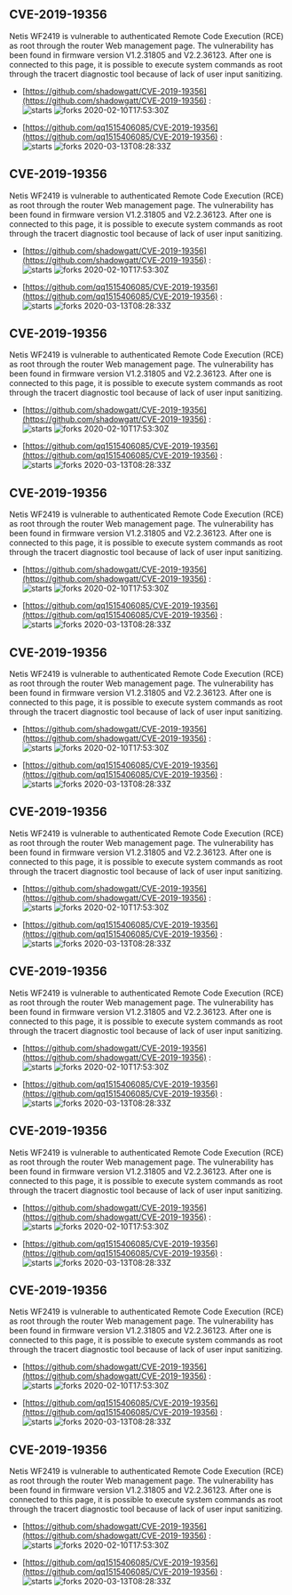 ## CVE-2019-19356
 Netis WF2419 is vulnerable to authenticated Remote Code Execution (RCE) as root through the router Web management page. The vulnerability has been found in firmware version V1.2.31805 and V2.2.36123. After one is connected to this page, it is possible to execute system commands as root through the tracert diagnostic tool because of lack of user input sanitizing.

- [https://github.com/shadowgatt/CVE-2019-19356](https://github.com/shadowgatt/CVE-2019-19356) :  
![starts](https://img.shields.io/github/stars/shadowgatt/CVE-2019-19356.svg) 
![forks](https://img.shields.io/github/forks/shadowgatt/CVE-2019-19356.svg) 
2020-02-10T17:53:30Z

- [https://github.com/qq1515406085/CVE-2019-19356](https://github.com/qq1515406085/CVE-2019-19356) :  
![starts](https://img.shields.io/github/stars/qq1515406085/CVE-2019-19356.svg) 
![forks](https://img.shields.io/github/forks/qq1515406085/CVE-2019-19356.svg) 
2020-03-13T08:28:33Z

## CVE-2019-19356
 Netis WF2419 is vulnerable to authenticated Remote Code Execution (RCE) as root through the router Web management page. The vulnerability has been found in firmware version V1.2.31805 and V2.2.36123. After one is connected to this page, it is possible to execute system commands as root through the tracert diagnostic tool because of lack of user input sanitizing.

- [https://github.com/shadowgatt/CVE-2019-19356](https://github.com/shadowgatt/CVE-2019-19356) :  
![starts](https://img.shields.io/github/stars/shadowgatt/CVE-2019-19356.svg) 
![forks](https://img.shields.io/github/forks/shadowgatt/CVE-2019-19356.svg) 
2020-02-10T17:53:30Z

- [https://github.com/qq1515406085/CVE-2019-19356](https://github.com/qq1515406085/CVE-2019-19356) :  
![starts](https://img.shields.io/github/stars/qq1515406085/CVE-2019-19356.svg) 
![forks](https://img.shields.io/github/forks/qq1515406085/CVE-2019-19356.svg) 
2020-03-13T08:28:33Z

## CVE-2019-19356
 Netis WF2419 is vulnerable to authenticated Remote Code Execution (RCE) as root through the router Web management page. The vulnerability has been found in firmware version V1.2.31805 and V2.2.36123. After one is connected to this page, it is possible to execute system commands as root through the tracert diagnostic tool because of lack of user input sanitizing.

- [https://github.com/shadowgatt/CVE-2019-19356](https://github.com/shadowgatt/CVE-2019-19356) :  
![starts](https://img.shields.io/github/stars/shadowgatt/CVE-2019-19356.svg) 
![forks](https://img.shields.io/github/forks/shadowgatt/CVE-2019-19356.svg) 
2020-02-10T17:53:30Z

- [https://github.com/qq1515406085/CVE-2019-19356](https://github.com/qq1515406085/CVE-2019-19356) :  
![starts](https://img.shields.io/github/stars/qq1515406085/CVE-2019-19356.svg) 
![forks](https://img.shields.io/github/forks/qq1515406085/CVE-2019-19356.svg) 
2020-03-13T08:28:33Z

## CVE-2019-19356
 Netis WF2419 is vulnerable to authenticated Remote Code Execution (RCE) as root through the router Web management page. The vulnerability has been found in firmware version V1.2.31805 and V2.2.36123. After one is connected to this page, it is possible to execute system commands as root through the tracert diagnostic tool because of lack of user input sanitizing.

- [https://github.com/shadowgatt/CVE-2019-19356](https://github.com/shadowgatt/CVE-2019-19356) :  
![starts](https://img.shields.io/github/stars/shadowgatt/CVE-2019-19356.svg) 
![forks](https://img.shields.io/github/forks/shadowgatt/CVE-2019-19356.svg) 
2020-02-10T17:53:30Z

- [https://github.com/qq1515406085/CVE-2019-19356](https://github.com/qq1515406085/CVE-2019-19356) :  
![starts](https://img.shields.io/github/stars/qq1515406085/CVE-2019-19356.svg) 
![forks](https://img.shields.io/github/forks/qq1515406085/CVE-2019-19356.svg) 
2020-03-13T08:28:33Z

## CVE-2019-19356
 Netis WF2419 is vulnerable to authenticated Remote Code Execution (RCE) as root through the router Web management page. The vulnerability has been found in firmware version V1.2.31805 and V2.2.36123. After one is connected to this page, it is possible to execute system commands as root through the tracert diagnostic tool because of lack of user input sanitizing.

- [https://github.com/shadowgatt/CVE-2019-19356](https://github.com/shadowgatt/CVE-2019-19356) :  
![starts](https://img.shields.io/github/stars/shadowgatt/CVE-2019-19356.svg) 
![forks](https://img.shields.io/github/forks/shadowgatt/CVE-2019-19356.svg) 
2020-02-10T17:53:30Z

- [https://github.com/qq1515406085/CVE-2019-19356](https://github.com/qq1515406085/CVE-2019-19356) :  
![starts](https://img.shields.io/github/stars/qq1515406085/CVE-2019-19356.svg) 
![forks](https://img.shields.io/github/forks/qq1515406085/CVE-2019-19356.svg) 
2020-03-13T08:28:33Z

## CVE-2019-19356
 Netis WF2419 is vulnerable to authenticated Remote Code Execution (RCE) as root through the router Web management page. The vulnerability has been found in firmware version V1.2.31805 and V2.2.36123. After one is connected to this page, it is possible to execute system commands as root through the tracert diagnostic tool because of lack of user input sanitizing.

- [https://github.com/shadowgatt/CVE-2019-19356](https://github.com/shadowgatt/CVE-2019-19356) :  
![starts](https://img.shields.io/github/stars/shadowgatt/CVE-2019-19356.svg) 
![forks](https://img.shields.io/github/forks/shadowgatt/CVE-2019-19356.svg) 
2020-02-10T17:53:30Z

- [https://github.com/qq1515406085/CVE-2019-19356](https://github.com/qq1515406085/CVE-2019-19356) :  
![starts](https://img.shields.io/github/stars/qq1515406085/CVE-2019-19356.svg) 
![forks](https://img.shields.io/github/forks/qq1515406085/CVE-2019-19356.svg) 
2020-03-13T08:28:33Z

## CVE-2019-19356
 Netis WF2419 is vulnerable to authenticated Remote Code Execution (RCE) as root through the router Web management page. The vulnerability has been found in firmware version V1.2.31805 and V2.2.36123. After one is connected to this page, it is possible to execute system commands as root through the tracert diagnostic tool because of lack of user input sanitizing.

- [https://github.com/shadowgatt/CVE-2019-19356](https://github.com/shadowgatt/CVE-2019-19356) :  
![starts](https://img.shields.io/github/stars/shadowgatt/CVE-2019-19356.svg) 
![forks](https://img.shields.io/github/forks/shadowgatt/CVE-2019-19356.svg) 
2020-02-10T17:53:30Z

- [https://github.com/qq1515406085/CVE-2019-19356](https://github.com/qq1515406085/CVE-2019-19356) :  
![starts](https://img.shields.io/github/stars/qq1515406085/CVE-2019-19356.svg) 
![forks](https://img.shields.io/github/forks/qq1515406085/CVE-2019-19356.svg) 
2020-03-13T08:28:33Z

## CVE-2019-19356
 Netis WF2419 is vulnerable to authenticated Remote Code Execution (RCE) as root through the router Web management page. The vulnerability has been found in firmware version V1.2.31805 and V2.2.36123. After one is connected to this page, it is possible to execute system commands as root through the tracert diagnostic tool because of lack of user input sanitizing.

- [https://github.com/shadowgatt/CVE-2019-19356](https://github.com/shadowgatt/CVE-2019-19356) :  
![starts](https://img.shields.io/github/stars/shadowgatt/CVE-2019-19356.svg) 
![forks](https://img.shields.io/github/forks/shadowgatt/CVE-2019-19356.svg) 
2020-02-10T17:53:30Z

- [https://github.com/qq1515406085/CVE-2019-19356](https://github.com/qq1515406085/CVE-2019-19356) :  
![starts](https://img.shields.io/github/stars/qq1515406085/CVE-2019-19356.svg) 
![forks](https://img.shields.io/github/forks/qq1515406085/CVE-2019-19356.svg) 
2020-03-13T08:28:33Z

## CVE-2019-19356
 Netis WF2419 is vulnerable to authenticated Remote Code Execution (RCE) as root through the router Web management page. The vulnerability has been found in firmware version V1.2.31805 and V2.2.36123. After one is connected to this page, it is possible to execute system commands as root through the tracert diagnostic tool because of lack of user input sanitizing.

- [https://github.com/shadowgatt/CVE-2019-19356](https://github.com/shadowgatt/CVE-2019-19356) :  
![starts](https://img.shields.io/github/stars/shadowgatt/CVE-2019-19356.svg) 
![forks](https://img.shields.io/github/forks/shadowgatt/CVE-2019-19356.svg) 
2020-02-10T17:53:30Z

- [https://github.com/qq1515406085/CVE-2019-19356](https://github.com/qq1515406085/CVE-2019-19356) :  
![starts](https://img.shields.io/github/stars/qq1515406085/CVE-2019-19356.svg) 
![forks](https://img.shields.io/github/forks/qq1515406085/CVE-2019-19356.svg) 
2020-03-13T08:28:33Z

## CVE-2019-19356
 Netis WF2419 is vulnerable to authenticated Remote Code Execution (RCE) as root through the router Web management page. The vulnerability has been found in firmware version V1.2.31805 and V2.2.36123. After one is connected to this page, it is possible to execute system commands as root through the tracert diagnostic tool because of lack of user input sanitizing.

- [https://github.com/shadowgatt/CVE-2019-19356](https://github.com/shadowgatt/CVE-2019-19356) :  
![starts](https://img.shields.io/github/stars/shadowgatt/CVE-2019-19356.svg) 
![forks](https://img.shields.io/github/forks/shadowgatt/CVE-2019-19356.svg) 
2020-02-10T17:53:30Z

- [https://github.com/qq1515406085/CVE-2019-19356](https://github.com/qq1515406085/CVE-2019-19356) :  
![starts](https://img.shields.io/github/stars/qq1515406085/CVE-2019-19356.svg) 
![forks](https://img.shields.io/github/forks/qq1515406085/CVE-2019-19356.svg) 
2020-03-13T08:28:33Z

